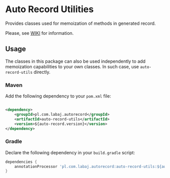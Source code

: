 # Auto Record Utilities

Provides classes used for memoization of methods in generated record.

Please, see [WIKI](https://github.com/pawellabaj/auto-record/wiki) for information.

## Usage

The classes in this package can also be used independently to add memoization capabilities to your own classes. 
In such case, use `auto-record-utils` directly.

### Maven

Add the following dependency to your `pom.xml` file:

```xml

<dependency>
    <groupId>pl.com.labaj.autorecord</groupId>
    <artifactId>auto-record-utils</artifactId>
    <version>${auto-record.version}</version>
</dependency>
```

### Gradle

Declare the following dependency in your `build.gradle` script:

```groovy
dependencies {
    annotationProcessor 'pl.com.labaj.autorecord:auto-record-utils:${autoRecordVersion}'
}